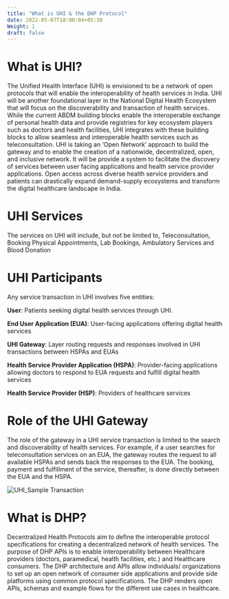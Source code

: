 ```yaml
---
title: "What is UHI & the DHP Protocol"
date: 2022-05-07T18:00:04+05:30
Weight: 1
draft: false
---
```


# What is UHI?

The Unified Health Interface (UHI) is envisioned to be a network of open protocols that will enable the interoperability of health services in India. UHI will be another foundational layer in the National Digital Health Ecosystem that will focus on the discoverability and transaction of health services.  While the current ABDM building blocks enable the interoperable exchange of personal health data and provide registries for key ecosystem players such as doctors and health facilities, UHI integrates with these building blocks to allow seamless and interoperable health services such as teleconsultation. UHI is taking an ‘Open Network’ approach to build the gateway and to enable the creation of a nationwide, decentralized, open, and inclusive network. It will be provide a system to facilitate the discovery of services between user facing applications and health service provider applications. Open access across diverse health service providers and patients can drastically expand demand-supply ecosystems and transform the digital healthcare landscape in India.

# UHI Services 

The services on UHI will include, but not be limited to, Teleconsultation, Booking Physical Appointments, Lab Bookings, Ambulatory Services and Blood Donation 

# UHI Participants 

Any service transaction in UHI involves five entities:

**User**: Patients seeking digital health services through UHI. 

**End User Application (EUA)**: User-facing applications offering digital health services 

**UHI Gateway**: Layer routing requests and responses involved in UHI transactions between HSPAs and EUAs

**Health Service Provider Application (HSPA)**: Provider-facing applications allowing doctors to respond to EUA requests and fulfill digital health services 

**Health Service Provider (HSP)**: Providers of healthcare services

# Role of the UHI Gateway 

The role of the gateway in a UHI service transaction is limited to the search and discoverability of health services. For example, if a user searches for teleconsultation services on an EUA, the gateway routes the request to all available HSPAs and sends back the responses to the EUA. The booking, payment and fulfillment of the service, thereafter, is done directly between the EUA and the HSPA. 

![UHI_Sample Transaction ](https://user-images.githubusercontent.com/105911702/171399370-d8952879-34bb-4f03-a171-6c97a337a4a0.png)


# What is DHP? 
Decentralized Health Protocols aim to define the interoperable protocol specifications for creating a decentralized network of health services. The purpose of DHP APIs is to enable interoperability between Healthcare providers (doctors, paramedical, health facilities, etc.) and Healthcare consumers. The DHP architecture and APIs allow individuals/ organizations to set up an open network of consumer side applications and provide side platforms using common protocol specifications. The DHP renders open APIs, schemas and example flows for the different use cases in healthcare.


